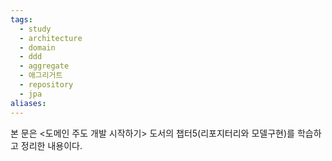 ```yaml
---
tags:
  - study
  - architecture
  - domain
  - ddd
  - aggregate
  - 애그리거트
  - repository
  - jpa
aliases:
---
```

 본 문은 <도메인 주도 개발 시작하기> 도서의 챕터5(리포지터리와 모델구현)를 학습하고 정리한 내용이다.
# 